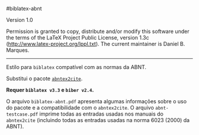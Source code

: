 #biblatex-abnt

Version 1.0

Permission is granted to copy, distribute and/or modify this software under
the terms of the LaTeX Project Public License, version
1.3c (http://www.latex-project.org/lppl.txt). The current
maintainer is Daniel B. Marques.

----------

Estilo para `biblatex` compatível com as normas da ABNT.

Substitui o pacote [`abntex2cite`](https://github.com/abntex/abntex2).

**Requer `biblatex v3.3` e `biber v2.4`.**

O arquivo `biblatex-abnt.pdf` apresenta algumas informações sobre o uso do pacote e a compatibilidade com o `abntex2cite`. O arquivo `abnt-testcase.pdf` imprime todas as entradas usadas nos manuais do `abntex2cite` (incluindo todas as entradas usadas na norma 6023 (2000) da ABNT).
